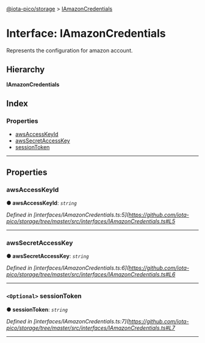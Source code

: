 [@iota-pico/storage](../README.md) > [IAmazonCredentials](../interfaces/iamazoncredentials.md)

# Interface: IAmazonCredentials

Represents the configuration for amazon account.

## Hierarchy

**IAmazonCredentials**

## Index

### Properties

* [awsAccessKeyId](iamazoncredentials.md#awsaccesskeyid)
* [awsSecretAccessKey](iamazoncredentials.md#awssecretaccesskey)
* [sessionToken](iamazoncredentials.md#sessiontoken)

---

## Properties

<a id="awsaccesskeyid"></a>

###  awsAccessKeyId

**● awsAccessKeyId**: *`string`*

*Defined in [interfaces/IAmazonCredentials.ts:5](https://github.com/iota-pico/storage/tree/master/src/interfaces/IAmazonCredentials.ts#L5*

___
<a id="awssecretaccesskey"></a>

###  awsSecretAccessKey

**● awsSecretAccessKey**: *`string`*

*Defined in [interfaces/IAmazonCredentials.ts:6](https://github.com/iota-pico/storage/tree/master/src/interfaces/IAmazonCredentials.ts#L6*

___
<a id="sessiontoken"></a>

### `<Optional>` sessionToken

**● sessionToken**: *`string`*

*Defined in [interfaces/IAmazonCredentials.ts:7](https://github.com/iota-pico/storage/tree/master/src/interfaces/IAmazonCredentials.ts#L7*

___

